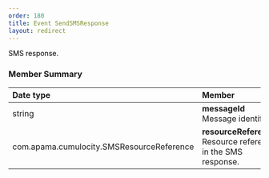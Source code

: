 ```yaml
---
order: 180
title: Event SendSMSResponse
layout: redirect
---
```


<span style="color: rgb(0,0,0);">SMS response.</span>

### Member Summary

|Date type|Member|
|:---|:---|
|string|**messageId** <br> Message identifier.
| com.apama.cumulocity.SMSResourceReference|**resourceReference** <br> Resource reference in the SMS response.
